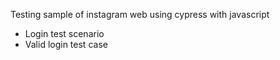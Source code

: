 Testing sample of instagram web using cypress with javascript
- Login test scenario
- Valid login test case
